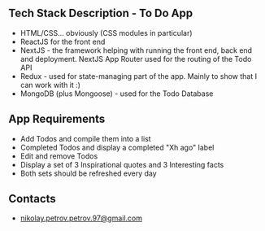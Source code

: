 ## Tech Stack Description - To Do App

- HTML/CSS... obviously (CSS modules in particular)
- ReactJS for the front end
- NextJS - the framework helping with running the front end, back end and deployment. NextJS App Router used for the routing of the Todo API
- Redux - used for state-managing part of the app. Mainly to show that I can work with it :)
- MongoDB (plus Mongoose) - used for the Todo Database

## App Requirements

- Add Todos and compile them into a list
- Completed Todos and display a completed "Xh ago" label
- Edit and remove Todos
- Display a set of 3 Inspirational quotes and 3 Interesting facts
- Both sets should be refreshed every day

## Contacts

- nikolay.petrov.petrov.97@gmail.com
